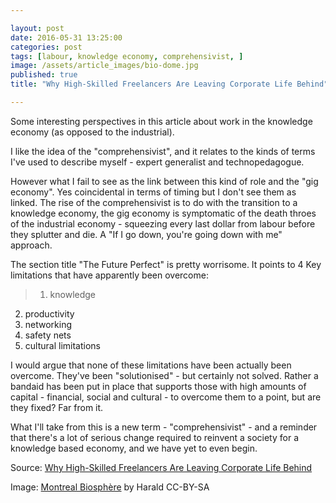 ```yaml
---

layout: post
date: 2016-05-31 13:25:00
categories: post
tags: [labour, knowledge economy, comprehensivist, ]
image: /assets/article_images/bio-dome.jpg
published: true
title: "Why High-Skilled Freelancers Are Leaving Corporate Life Behind"

---
```


Some interesting perspectives in this article about work in the knowledge economy (as opposed to the industrial). 

I like the idea of the "comprehensivist", and it relates to the kinds of terms I've used to describe myself - expert generalist and technopedagogue. 

However what I fail to see as the link between this kind of role and the "gig economy". Yes coincidental in terms of timing but I don't see them as linked. The rise of the comprehensivist is to do with the transition to a knowledge economy, the gig economy is symptomatic of the death throes of the industrial economy - squeezing every last dollar from labour before they splutter and die. A "If I go down, you're going down with me" approach. 

The section title "The Future Perfect" is pretty worrisome. It points to 4 Key limitations that have apparently been overcome:

>1. knowledge
2. productivity
3. networking
4. safety nets
5. cultural limitations

I would argue that none of these limitations have been actually been overcome. They've been "solutionised" - but certainly not solved. Rather a bandaid has been put in place that supports those with high amounts of capital - financial, social and cultural - to overcome them to a point, but are they fixed? Far from it. 

What I'll take from this is a new term - "comprehensivist" - and a reminder that there's a lot of serious change required to reinvent a society for a knowledge based economy, and we have yet to even begin. 

Source: [Why High-Skilled Freelancers Are Leaving Corporate Life Behind](http://www.fastcompany.com/3059898/the-future-of-work/how-high-skilled-freelancers-are-changing-the-rules-recruiting)
 
Image: [Montreal Biosphère](https://flic.kr/p/6L1qwF) by Harald CC-BY-SA